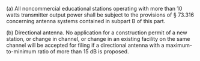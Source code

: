 (a) All noncommercial educational stations operating with more than 10 watts transmitter output power shall be subject to the provisions of § 73.316 concerning antenna systems contained in subpart B of this part.

(b) Directional antenna. No application for a construction permit of a new station, or change in channel, or change in an existing facility on the same channel will be accepted for filing if a directional antenna with a maximum-to-minimum ratio of more than 15 dB is proposed.

